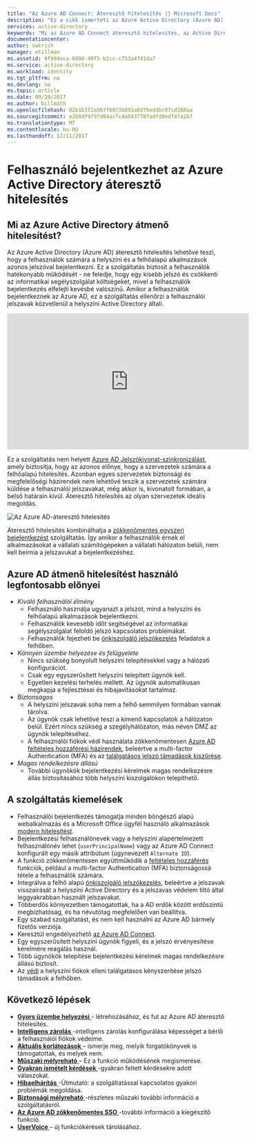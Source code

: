 ```yaml
---
title: "Az Azure AD Connect: Áteresztő hitelesítés |} Microsoft Docs"
description: "Ez a cikk ismerteti az Azure Active Directory (Azure AD) áteresztő hitelesítés és hogyan lehetővé teszi az Azure AD bejelentkezések érvényesítésével azonosítsa a felhasználói jelszavakat, a helyszíni Active Directoryban."
services: active-directory
keywords: "Mi az Azure AD Connect áteresztő hitelesítés, az Active Directory, az Azure AD, SSO, szükséges összetevők telepítése egyszeri bejelentkezést."
documentationcenter: 
author: swkrish
manager: mtillman
ms.assetid: 9f994aca-6088-40f5-b2cc-c753a4f41da7
ms.service: active-directory
ms.workload: identity
ms.tgt_pltfrm: na
ms.devlang: na
ms.topic: article
ms.date: 09/29/2017
ms.author: billmath
ms.openlocfilehash: 02b1b3f2a567f6073b891a0376eddbc87cd268aa
ms.sourcegitcommit: e266df9f97d04acfc4a843770fadfd8edf4fa2b7
ms.translationtype: MT
ms.contentlocale: hu-HU
ms.lasthandoff: 12/11/2017
---
```

# <a name="user-sign-in-with-azure-active-directory-pass-through-authentication"></a>Felhasználó bejelentkezhet az Azure Active Directory áteresztő hitelesítés

## <a name="what-is-azure-active-directory-pass-through-authentication"></a>Mi az Azure Active Directory átmenő hitelesítést?

Az Azure Active Directory (Azure AD) áteresztő hitelesítés lehetővé teszi, hogy a felhasználók számára a helyszíni és a felhőalapú alkalmazások azonos jelszóval bejelentkezni. Ez a szolgáltatás biztosít a felhasználók hatékonyabb működését - ne feledje, hogy egy kisebb jelszó és csökkenti az informatikai segélyszolgálat költségeket, mivel a felhasználók bejelentkezés elfelejti kevésbé valószínű. Amikor a felhasználók bejelentkeznek az Azure AD, ez a szolgáltatás ellenőrzi a felhasználói jelszavak közvetlenül a helyszíni Active Directory általi.

<iframe width="560" height="315" src="https://www.youtube.com/embed/PyeAC85Gm7w" frameborder="0" allowfullscreen></iframe>

Ez a szolgáltatás nem helyett [Azure AD Jelszókivonat-szinkronizálást](active-directory-aadconnectsync-implement-password-synchronization.md), amely biztosítja, hogy az azonos előnye, hogy a szervezetek számára a felhőalapú hitelesítés. Azonban egyes szervezetek biztonsági és megfelelőségi házirendek nem lehetővé teszik a szervezetek számára küldése a felhasználói jelszavakat, még akkor is, kivonatolt formában, a belső határain kívül. Áteresztő hitelesítés az olyan szervezetek ideális megoldás.

![Az Azure AD-áteresztő hitelesítés](./media/active-directory-aadconnect-pass-through-authentication/pta1.png)

Áteresztő hitelesítés kombinálhatja a [zökkenőmentes egyszeri bejelentkezést](active-directory-aadconnect-sso.md) szolgáltatás. Így amikor a felhasználók érnek el alkalmazásokat a vállalati számítógépeken a vállalati hálózaton belüli, nem kell beírnia a jelszavukat a bejelentkezéshez.

## <a name="key-benefits-of-using-azure-ad-pass-through-authentication"></a>Azure AD átmenő hitelesítést használó legfontosabb előnyei

- *Kiváló felhasználói élmény*
  - Felhasználó használja ugyanazt a jelszót, mind a helyszíni és felhőalapú alkalmazások bejelentkezni.
  - Felhasználók kevesebb időt segítségével az informatikai segélyszolgálat feloldó jelszó kapcsolatos problémákat.
  - Felhasználók fejezheti be [önkiszolgáló jelszókezelés](../active-directory-passwords-overview.md) feladatok a felhőben.
- *Könnyen üzembe helyezése és felügyelete*
  - Nincs szükség bonyolult helyszíni telepítésekkel vagy a hálózati konfigurációt.
  - Csak egy egyszerűsített helyszíni telepített ügynök kell.
  - Egyetlen kezelési terhelés mellett. Az ügynök automatikusan megkapja a fejlesztései és hibajavításokat tartalmaz.
- *Biztonságos*
  - A helyszíni jelszavak soha nem a felhő semmilyen formában vannak tárolva.
  - Az ügynök csak lehetővé teszi a kimenő kapcsolatok a hálózaton belül. Ezért nincs szükség a szegélyhálózaton, más néven DMZ az ügynök telepítéséhez.
  - A felhasználói fiókok védi használata zökkenőmentesen [Azure AD feltételes hozzáférési házirendek](../active-directory-conditional-access-azure-portal.md), beleértve a multi-factor Authentication (MFA) és az [találgatásos jelszó támadások kiszűrése](active-directory-aadconnect-pass-through-authentication-smart-lockout.md).
- *Magas rendelkezésre állású*
  - További ügynökök bejelentkezési kérelmek magas rendelkezésre állás biztosításához több helyszíni kiszolgálókon telepíthető.

## <a name="feature-highlights"></a>A szolgáltatás kiemelések

- Felhasználói bejelentkezés támogatja minden böngésző alapú webalkalmazás és a Microsoft Office ügyfél használó alkalmazások [modern hitelesítést](https://aka.ms/modernauthga).
- Bejelentkezési felhasználónevek vagy a helyszíni alapértelmezett felhasználónév lehet (`userPrincipalName`) vagy az Azure AD Connect konfigurált egy másik attribútum (úgynevezett `Alternate ID`).
- A funkció zökkenőmentesen együttműködik a [feltételes hozzáférés](../active-directory-conditional-access-azure-portal.md) funkciók, például a multi-factor Authentication (MFA) biztonságossá tétele a felhasználók számára.
- Integrálva a felhő alapú [önkiszolgáló jelszókezelés](../active-directory-passwords-overview.md), beleértve a jelszavak visszaírását a helyszíni Active Directory és a jelszavas védelem tiltó által leggyakrabban használt jelszavakat.
- Többerdős környezetben támogatottak, ha a AD erdők között erdőszintű megbízhatóság, és ha névutótag megfelelően van beállítva.
- Egy szabad szolgáltatást, és nem kell használni az Azure AD bármely fizetős verziója.
- Keresztül engedélyezhető [az Azure AD Connect](active-directory-aadconnect.md).
- Egy egyszerűsített helyszíni ügynök figyeli, és a jelszó érvényesítése kérelmére reagálás használ.
- Több ügynökök telepítése bejelentkezési kérelmek magas rendelkezésre állású biztosít.
- Az [védi](active-directory-aadconnect-pass-through-authentication-smart-lockout.md) a helyszíni fiókok elleni találgatásos kényszerítése jelszó támadások a felhőben.

## <a name="next-steps"></a>Következő lépések

- [**Gyors üzembe helyezési** ](active-directory-aadconnect-pass-through-authentication-quick-start.md) - létrehozásához, és fut az Azure AD áteresztő hitelesítés.
- [**Intelligens zárolás** ](active-directory-aadconnect-pass-through-authentication-smart-lockout.md) -intelligens zárolás konfigurálása képességet a bérlő a felhasználói fiókok védelme.
- [**Aktuális korlátozások** ](active-directory-aadconnect-pass-through-authentication-current-limitations.md) – ismerje meg, melyik forgatókönyvek is támogatottak, és melyek nem.
- [**Műszaki mélyreható** ](active-directory-aadconnect-pass-through-authentication-how-it-works.md) – Ez a funkció működésének megismerése.
- [**Gyakran ismételt kérdések** ](active-directory-aadconnect-pass-through-authentication-faq.md) -gyakran feltett kérdésekre adott válaszokat.
- [**Hibaelhárítás** ](active-directory-aadconnect-troubleshoot-pass-through-authentication.md) -Útmutató: a szolgáltatással kapcsolatos gyakori problémák megoldása.
- [**Biztonsági mélyreható** ](active-directory-aadconnect-pass-through-authentication-security-deep-dive.md) -részletes műszaki további információ a szolgáltatásról.
- [**Az Azure AD zökkenőmentes SSO** ](active-directory-aadconnect-sso.md) -további információ a kiegészítő funkció.
- [**UserVoice** ](https://feedback.azure.com/forums/169401-azure-active-directory/category/160611-directory-synchronization-aad-connect) – új funkciókérések tárolásához.
